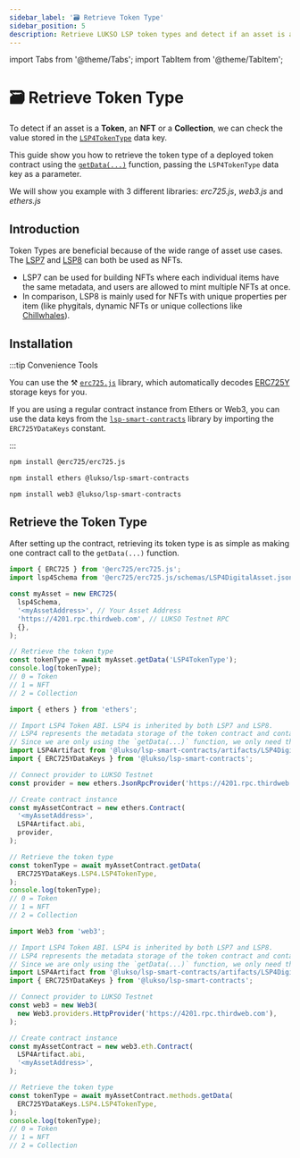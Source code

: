 ```yaml
---
sidebar_label: '🗃️ Retrieve Token Type'
sidebar_position: 5
description: Retrieve LUKSO LSP token types and detect if an asset is a Token, an NFT, or a collection.
---
```


import Tabs from '@theme/Tabs';
import TabItem from '@theme/TabItem';

# 🗃️ Retrieve Token Type

To detect if an asset is a **Token**, an **NFT** or a **Collection**, we can check the value stored in the [`LSP4TokenType`](../../standards/tokens/LSP4-Digital-Asset-Metadata.md#types-of-digital-assets) data key.

This guide show you how to retrieve the token type of a deployed token contract using the [`getData(...)`](../../contracts/contracts/LSP4DigitalAssetMetadata/LSP4DigitalAssetMetadata.md#getdata) function, passing the `LSP4TokenType` data key as a parameter.

We will show you example with 3 different libraries: _erc725.js_, _web3.js_ and _ethers.js_

## Introduction

Token Types are beneficial because of the wide range of asset use cases. The [LSP7](../../standards/tokens/LSP7-Digital-Asset.md) and [LSP8](../../standards/tokens/LSP8-Identifiable-Digital-Asset.md) can both be used as NFTs.

- LSP7 can be used for building NFTs where each individual items have the same metadata, and users are allowed to mint multiple NFTs at once.
- In comparison, LSP8 is mainly used for NFTs with unique properties per item (like phygitals, dynamic NFTs or unique collections like [Chillwhales](https://www.chillwhales.com/)).

## Installation

:::tip Convenience Tools

You can use the ⚒️ [`erc725.js`](../../tools/erc725js/getting-started.md) library, which automatically decodes [ERC725Y](../../standards/lsp-background/erc725.md#erc725y-generic-data-keyvalue-store) storage keys for you.

If you are using a regular contract instance from Ethers or Web3, you can use the data keys from the [`lsp-smart-contracts`](../../tools/lsp-smart-contracts/getting-started.md) library by importing the `ERC725YDataKeys` constant.

:::

<Tabs groupId="provider-lib">
  <TabItem value="erc725.js" label="erc725.js" default>

```bash
npm install @erc725/erc725.js
```

  </TabItem>
  <TabItem value="ethers" label="ethers">

```bash
npm install ethers @lukso/lsp-smart-contracts
```

  </TabItem>

  <TabItem value="web3" label="web3">

```bash
npm install web3 @lukso/lsp-smart-contracts
```

  </TabItem>

</Tabs>

## Retrieve the Token Type

After setting up the contract, retrieving its token type is as simple as making one contract call to the `getData(...)` function.

<Tabs groupId="provider-lib">
  <TabItem value="erc725.js" label="erc725.js" default>

```js
import { ERC725 } from '@erc725/erc725.js';
import lsp4Schema from '@erc725/erc725.js/schemas/LSP4DigitalAsset.json';

const myAsset = new ERC725(
  lsp4Schema,
  '<myAssetAddress>', // Your Asset Address
  'https://4201.rpc.thirdweb.com', // LUKSO Testnet RPC
  {},
);

// Retrieve the token type
const tokenType = await myAsset.getData('LSP4TokenType');
console.log(tokenType);
// 0 = Token
// 1 = NFT
// 2 = Collection
```

  </TabItem>
  <TabItem value="ethers" label="ethers">

```js
import { ethers } from 'ethers';

// Import LSP4 Token ABI. LSP4 is inherited by both LSP7 and LSP8.
// LSP4 represents the metadata storage of the token contract and contains the functions to get and set data.
// Since we are only using the `getData(...)` function, we only need the LSP4 ABI.
import LSP4Artifact from '@lukso/lsp-smart-contracts/artifacts/LSP4DigitalAssetMetadata.json';
import { ERC725YDataKeys } from '@lukso/lsp-smart-contracts';

// Connect provider to LUKSO Testnet
const provider = new ethers.JsonRpcProvider('https://4201.rpc.thirdweb.com');

// Create contract instance
const myAssetContract = new ethers.Contract(
  '<myAssetAddress>',
  LSP4Artifact.abi,
  provider,
);

// Retrieve the token type
const tokenType = await myAssetContract.getData(
  ERC725YDataKeys.LSP4.LSP4TokenType,
);
console.log(tokenType);
// 0 = Token
// 1 = NFT
// 2 = Collection
```

  </TabItem>

  <TabItem value="web3" label="web3">

```js
import Web3 from 'web3';

// Import LSP4 Token ABI. LSP4 is inherited by both LSP7 and LSP8.
// LSP4 represents the metadata storage of the token contract and contains the functions to get and set data.
// Since we are only using the `getData(...)` function, we only need the LSP4 ABI.
import LSP4Artifact from '@lukso/lsp-smart-contracts/artifacts/LSP4DigitalAssetMetadata.json';
import { ERC725YDataKeys } from '@lukso/lsp-smart-contracts';

// Connect provider to LUKSO Testnet
const web3 = new Web3(
  new Web3.providers.HttpProvider('https://4201.rpc.thirdweb.com'),
);

// Create contract instance
const myAssetContract = new web3.eth.Contract(
  LSP4Artifact.abi,
  '<myAssetAddress>',
);

// Retrieve the token type
const tokenType = await myAssetContract.methods.getData(
  ERC725YDataKeys.LSP4.LSP4TokenType,
);
console.log(tokenType);
// 0 = Token
// 1 = NFT
// 2 = Collection
```

  </TabItem>

</Tabs>

